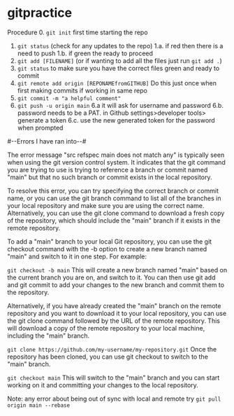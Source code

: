 # gitpractice

Procedure
0. `git init` first time starting the repo
1. `git status` (check for any updates to the repo)
    1.a. if red then there is a need to push
    1.b. if green the ready to proceed
2. `git add [FILENAME]` (or if wanting to add all the files just run `git add .`)
3. `git status` to make sure you have the correct files green and ready to commit
4. `git remote add origin [REPONAMEfromGITHUB]` Do this just once when first making commits if working in same repo
5. `git commit -m "a helpful comment"`
6. `git push -u origin main`
    6.a it will ask for username and password
    6.b. password needs to be a PAT. in Github settings>developer tools> generate a token 
    6.c. use the new generated token for the password when prompted


#--Errors I have ran into--#

The error message "src refspec main does not match any" is typically seen when using the git version control system. It indicates that the git command you are trying to use is trying to reference a branch or commit named "main" but that no such branch or commit exists in the local repository.

To resolve this error, you can try specifying the correct branch or commit name, or you can use the git branch command to list all of the branches in your local repository and make sure you are using the correct name. Alternatively, you can use the git clone command to download a fresh copy of the repository, which should include the "main" branch if it exists in the remote repository.

To add a "main" branch to your local Git repository, you can use the git checkout command with the -b option to create a new branch named "main" and switch to it in one step. For example:

`git checkout -b main`
This will create a new branch named "main" based on the current branch you are on, and switch to it. You can then use git add and git commit to add your changes to the new branch and commit them to the repository.

Alternatively, if you have already created the "main" branch on the remote repository and you want to download it to your local repository, you can use the git clone command followed by the URL of the remote repository. This will download a copy of the remote repository to your local machine, including the "main" branch.

`git clone https://github.com/my-username/my-repository.git`
Once the repository has been cloned, you can use git checkout to switch to the "main" branch.

`git checkout main`
This will switch to the "main" branch and you can start working on it and committing your changes to the local repository.


Note: any error about being out of sync with local and remote try `git pull origin main --rebase`